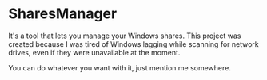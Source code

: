 # SharesManager
It's a tool that lets you manage your Windows shares.
This project was created because I was tired of Windows lagging while scanning for network drives, even if they were unavailable at the moment.

You can do whatever you want with it, just mention me somewhere.
